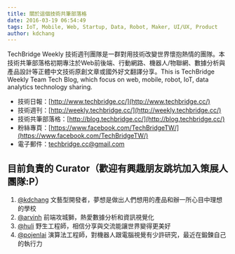```yaml
---
title: 關於這個技術共筆部落格
date: 2016-03-19 06:54:49
tags: IoT, Mobile, Web, Startup, Data, Robot, Maker, UI/UX, Product
author: kdchang
---
```


TechBridge Weekly 技術週刊團隊是一群對用技術改變世界懷抱熱情的團隊。本技術共筆部落格初期專注於Web前後端、行動網路、機器人/物聯網、數據分析與產品設計等正體中文技術原創文章或國外好文翻譯分享。This is TechBridge Weekly Team Tech Blog, which focus on web, mobile, robot, IoT, data analytics technology sharing.

- 技術日報：[http://www.techbridge.cc/](http://www.techbridge.cc/)
- 技術週刊：[http://weekly.techbridge.cc/](http://weekly.techbridge.cc/)
- 技術共筆部落格：[http://blog.techbridge.cc/](http://blog.techbridge.cc/)
- 粉絲專頁：[https://www.facebook.com/TechBridgeTW/](https://www.facebook.com/TechBridgeTW/)
- 電子郵件：[techbridge.cc@gmail.com](mailto:techbridge.cc@gmail.com)

## 目前負責的 Curator（歡迎有興趣朋友跳坑加入策展人團隊:P）
1. [@kdchang](http://blog.kdchang.cc) 文藝型開發者，夢想是做出人們想用的產品和辦一所心目中理想的學校
2. [@arvinh](http://blog.arvinh.info/about/) 前端攻城獅，熱愛數據分析和資訊視覺化
3. [@huli](http://huli.logdown.com) 野生工程師，相信分享與交流能讓世界變得更美好
4. [@pojenlai](https://pojenlai.wordpress.com/) 演算法工程師，對機器人跟電腦視覺有少許研究，最近在鍛鍊自己的執行力


